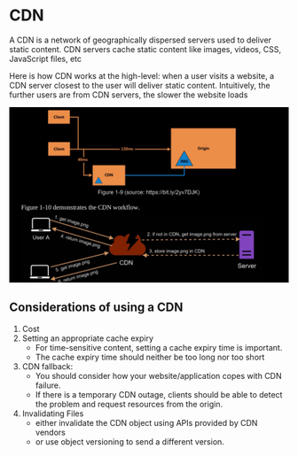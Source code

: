 # CDN

A CDN is a network of geographically dispersed servers used to deliver static content. CDN
servers cache static content like images, videos, CSS, JavaScript files, etc

Here is how CDN works at the high-level: when a user visits a website, a CDN server closest
to the user will deliver static content. Intuitively, the further users are from CDN servers, the
slower the website loads

![c349feb879fa7b49cd79d33dbf8a24fe.png](c349feb879fa7b49cd79d33dbf8a24fe.png)

## Considerations of using a CDN 

1. Cost 
2. Setting an appropriate cache expiry
      - For time-sensitive content, setting a cache expiry time is important. 
      - The cache expiry time should neither be too long nor too short
3. CDN fallback: 
      - You should consider how your website/application copes with CDN failure. 
      - If there is a temporary CDN outage, clients should be able to detect the problem and request resources from the origin.
4. Invalidating Files 
      - either invalidate the CDN object using APIs provided by CDN vendors
      - or use object versioning to send a different version.
      